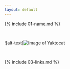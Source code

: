 ```yaml
---
layout: default
---
```


{% include 01-name.md %}

<br>

![alt-text]![Image of Yaktocat](https://octodex.github.com/images/yaktocat.png)

<br>

{% include 03-links.md %}

